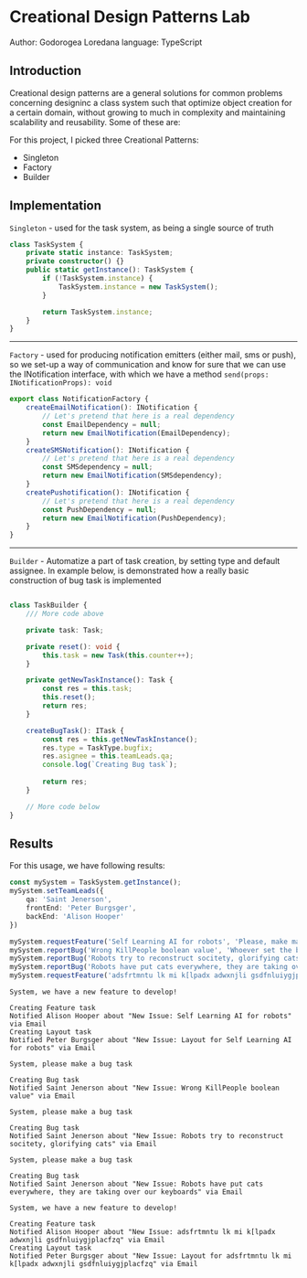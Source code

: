 # Creational Design Patterns Lab
Author: Godorogea Loredana
language: TypeScript


## Introduction

Creational design patterns are a general solutions for common problems concerning designinc a class system such that optimize object creation for a certain domain, without growing to much in complexity and maintaining scalability and reusability. Some of these are:

For this project, I picked three Creational Patterns:

* Singleton
* Factory
* Builder

## Implementation

`Singleton` - used for the task system, as being a single source of truth

```typescript
class TaskSystem {
    private static instance: TaskSystem;
    private constructor() {}
    public static getInstance(): TaskSystem {
        if (!TaskSystem.instance) {
            TaskSystem.instance = new TaskSystem();
        }

        return TaskSystem.instance;
    }
}
```
---
`Factory` - used for producing notification emitters (either mail, sms or push), so we set-up a way of communication and know for sure that we can use the INotification interface, with which we have a method `send(props: INotificationProps): void`

```typescript
export class NotificationFactory {
    createEmailNotification(): INotification {
        // Let's pretend that here is a real dependency
        const EmailDependency = null;
        return new EmailNotification(EmailDependency);
    }
    createSMSNotification(): INotification {
        // Let's pretend that here is a real dependency
        const SMSdependency = null;
        return new EmailNotification(SMSdependency);
    }
    createPushotification(): INotification {
        // Let's pretend that here is a real dependency
        const PushDependency = null;
        return new EmailNotification(PushDependency);
    }
}
```
---

`Builder` - Automatize a part of task creation, by setting type and default assignee. In example below, is demonstrated how a really basic construction of bug task is implemented
```typescript

class TaskBuilder {
    /// More code above

    private task: Task;

    private reset(): void {
        this.task = new Task(this.counter++);
    }

    private getNewTaskInstance(): Task {
        const res = this.task;
        this.reset();
        return res;
    }

    createBugTask(): ITask {
        const res = this.getNewTaskInstance();
        res.type = TaskType.bugfix;
        res.asignee = this.teamLeads.qa;
        console.log(`Creating Bug task`);
    
        return res;
    }

    // More code below
}
```

## Results

For this usage, we have following results:
```typescript
const mySystem = TaskSystem.getInstance();
mySystem.setTeamLeads({
    qa: 'Saint Jenerson',
    frontEnd: 'Peter Burgsger',
    backEnd: 'Alison Hooper'
})

mySystem.requestFeature('Self Learning AI for robots', 'Please, make mailing robots learn by themselves how to deliver mail');
mySystem.reportBug('Wrong KillPeople boolean value', 'Whoever set the bool value KillPeople to true, this is not funny');
mySystem.reportBug('Robots try to reconstruct socitety, glorifying cats', 'I have seen recently that our mail delivery system has too many posters of kittens on their walls');
mySystem.reportBug('Robots have put cats everywhere, they are taking over our keyboards', 'please fix this!');
mySystem.requestFeature('adsfrtmntu lk mi k[lpadx adwxnjli gsdfnluiygjplacfzq', 'asjd fsadhlkghewgwalk feawewf');
```


```
System, we have a new feature to develop!

Creating Feature task
Notified Alison Hooper about "New Issue: Self Learning AI for robots" via Email
Creating Layout task
Notified Peter Burgsger about "New Issue: Layout for Self Learning AI for robots" via Email

System, please make a bug task

Creating Bug task
Notified Saint Jenerson about "New Issue: Wrong KillPeople boolean value" via Email

System, please make a bug task

Creating Bug task
Notified Saint Jenerson about "New Issue: Robots try to reconstruct socitety, glorifying cats" via Email

System, please make a bug task

Creating Bug task
Notified Saint Jenerson about "New Issue: Robots have put cats everywhere, they are taking over our keyboards" via Email

System, we have a new feature to develop!

Creating Feature task
Notified Alison Hooper about "New Issue: adsfrtmntu lk mi k[lpadx adwxnjli gsdfnluiygjplacfzq" via Email
Creating Layout task
Notified Peter Burgsger about "New Issue: Layout for adsfrtmntu lk mi k[lpadx adwxnjli gsdfnluiygjplacfzq" via Email
```
